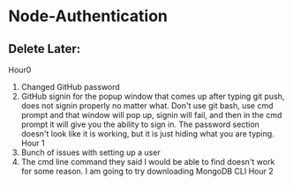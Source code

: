 # Node-Authentication

## Delete Later:
Hour0
1. Changed GitHub password
2. GitHub signin for the popup window that comes up after typing git push, does not signin properly no matter what. Don't use git bash, use cmd prompt and that window will pop up, signin will fail, and then in the cmd prompt it will give you the ability to sign in. The password section doesn't look like it is working, but it is just hiding what you are typing.
Hour 1
3. Bunch of issues with setting up a user
4. The cmd line command they said I would be able to find doesn't work for some reason. I am going to try downloading MongoDB CLI
Hour 2

